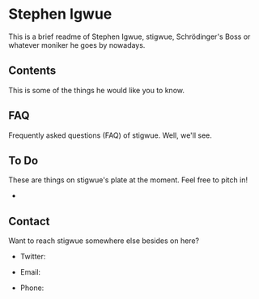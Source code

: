 # Stephen Igwue

This is a brief readme of Stephen Igwue, stigwue, Schrödinger's Boss or whatever moniker he goes by nowadays.

## Contents

This is some of the things he would like you to know.


## FAQ

Frequently asked questions (FAQ) of stigwue. Well, we'll see.


## To Do

These are things on stigwue's plate at the moment. Feel free to pitch in!

* 

## Contact

Want to reach stigwue somewhere else besides on here?

* Twitter:

* Email:

* Phone:




